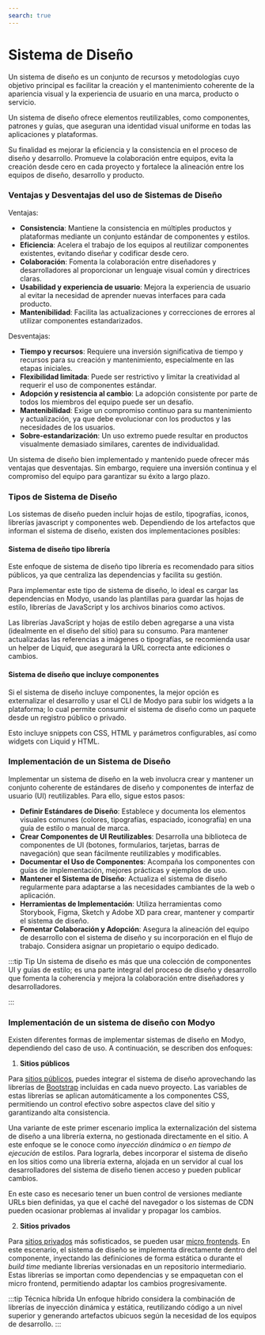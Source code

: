 ```yaml
---
search: true
---
```


# Sistema de Diseño

Un sistema de diseño es un conjunto de recursos y metodologías cuyo objetivo principal es facilitar la creación y el mantenimiento coherente de la apariencia visual y la experiencia de usuario en una marca, producto o servicio.

Un sistema de diseño ofrece elementos reutilizables, como componentes, patrones y guías, que aseguran una identidad visual uniforme en todas las aplicaciones y plataformas.

Su finalidad es mejorar la eficiencia y la consistencia en el proceso de diseño y desarrollo. Promueve la colaboración entre equipos, evita la creación desde cero en cada proyecto y fortalece la alineación entre los equipos de diseño, desarrollo y producto.

### Ventajas y Desventajas del uso de Sistemas de Diseño

Ventajas:

- **Consistencia**: Mantiene la consistencia en múltiples productos y plataformas mediante un conjunto estándar de componentes y estilos.
- **Eficiencia**: Acelera el trabajo de los equipos al reutilizar componentes existentes, evitando diseñar y codificar desde cero.
- **Colaboración**: Fomenta la colaboración entre diseñadores y desarrolladores al proporcionar un lenguaje visual común y directrices claras.
- **Usabilidad y experiencia de usuario**: Mejora la experiencia de usuario al evitar la necesidad de aprender nuevas interfaces para cada producto.
- **Mantenibilidad**: Facilita las actualizaciones y correcciones de errores al utilizar componentes estandarizados.

Desventajas:

- **Tiempo y recursos**: Requiere una inversión significativa de tiempo y recursos para su creación y mantenimiento, especialmente en las etapas iniciales.
- **Flexibilidad limitada**: Puede ser restrictivo y limitar la creatividad al requerir el uso de componentes estándar.
- **Adopción y resistencia al cambio**: La adopción consistente por parte de todos los miembros del equipo puede ser un desafío.
- **Mantenibilidad**: Exige un compromiso continuo para su mantenimiento y actualización, ya que debe evolucionar con los productos y las necesidades de los usuarios.
- **Sobre-estandarización**: Un uso extremo puede resultar en productos visualmente demasiado similares, carentes de individualidad.

Un sistema de diseño bien implementado y mantenido puede ofrecer más ventajas que desventajas. Sin embargo, requiere una inversión continua y el compromiso del equipo para garantizar su éxito a largo plazo.

### Tipos de Sistema de Diseño

Los sistemas de diseño pueden incluir hojas de estilo, tipografías, iconos, librerías javascript y componentes web. Dependiendo de los artefactos que informan el sistema de diseño, existen dos implementaciones posibles:

#### Sistema de diseño tipo librería

Este enfoque de sistema de diseño tipo librería es recomendado para sitios públicos, ya que centraliza las dependencias y facilita su gestión.

Para implementar este tipo de sistema de diseño, lo ideal es cargar las dependencias en Modyo, usando las plantillas para guardar las hojas de estilo, librerías de JavaScript y los archivos binarios como activos.

Las librerías JavaScript y hojas de estilo deben agregarse a una vista (idealmente en el diseño del sitio) para su consumo. Para mantener actualizadas las referencias a imágenes o tipografías, se recomienda usar un helper de Liquid, que asegurará la URL correcta ante ediciones o cambios.

#### Sistema de diseño que incluye componentes

Si el sistema de diseño incluye componentes, la mejor opción es externalizar el desarrollo y usar el CLI de Modyo para subir los widgets a la plataforma; lo cual permite consumir el sistema de diseño como un paquete desde un registro público o privado.

Esto incluye snippets con CSS, HTML y parámetros configurables, así como widgets con Liquid y HTML.

### Implementación de un Sistema de Diseño

Implementar un sistema de diseño en la web involucra crear y mantener un conjunto coherente de estándares de diseño y componentes de interfaz de usuario (UI) reutilizables. Para ello, sigue estos pasos:

- **Definir Estándares de Diseño**: Establece y documenta los elementos visuales comunes (colores, tipografías, espaciado, iconografía) en una guía de estilo o manual de marca.
- **Crear Componentes de UI Reutilizables**: Desarrolla una biblioteca de componentes de UI (botones, formularios, tarjetas, barras de navegación) que sean fácilmente reutilizables y modificables.
- **Documentar el Uso de Componentes**: Acompaña los componentes con guías de implementación, mejores prácticas y ejemplos de uso.
- **Mantener el Sistema de Diseño**: Actualiza el sistema de diseño regularmente para adaptarse a las necesidades cambiantes de la web o aplicación.
- **Herramientas de Implementación**: Utiliza herramientas como Storybook, Figma, Sketch y Adobe XD para crear, mantener y compartir el sistema de diseño.
- **Fomentar Colaboración y Adopción**: Asegura la alineación del equipo de desarrollo con el sistema de diseño y su incorporación en el flujo de trabajo. Considera asignar un propietario o equipo dedicado.

:::tip Tip
Un sistema de diseño es más que una colección de componentes UI y guías de estilo; es una parte integral del proceso de diseño y desarrollo que fomenta la coherencia y mejora la colaboración entre diseñadores y desarrolladores.

:::

### Implementación de un sistema de diseño con Modyo

Existen diferentes formas de implementar sistemas de diseño en Modyo, dependiendo del caso de uso. A continuación, se describen dos enfoques:

1. **Sitios públicos**

Para [sitios públicos](/es/architecture/patterns/public-site), puedes integrar el sistema de diseño aprovechando las librerías de [Bootstrap](https://getbootstrap.com/) incluidas en cada nuevo proyecto. Las variables de estas librerías se aplican automáticamente a los componentes CSS, permitiendo un control efectivo sobre aspectos clave del sitio y garantizando alta consistencia.

Una variante de este primer escenario implica la externalización del sistema de diseño a una librería externa, no gestionada directamente en el sitio. A este enfoque se le conoce como _inyección dinámica_ o _en tiempo de ejecución_ de estilos. Para lograrla, debes incorporar el sistema de diseño en los sitios como una librería externa, alojada en un servidor al cual los desarrolladores del sistema de diseño tienen acceso y pueden publicar cambios.

En este caso es necesario tener un buen control de versiones mediante URLs bien definidas, ya que el caché del navegador o los sistemas de CDN pueden ocasionar problemas al invalidar y propagar los cambios.

2. **Sitios privados**

Para [sitios privados](/es/architecture/patterns/private-site) más sofisticados, se pueden usar [micro frontends](/es/architecture/patterns/micro-frontend). En este escenario, el sistema de diseño se implementa directamente dentro del componente, inyectando las definiciones de forma estática o durante el _build time_ mediante librerías versionadas en un repositorio intermediario. Estas librerías se importan como dependencias y se empaquetan con el micro frontend, permitiendo adaptar los cambios progresivamente.

:::tip Técnica híbrida
Un enfoque híbrido considera la combinación de librerías de inyección dinámica y estática, reutilizando código a un nivel superior y generando artefactos ubicuos según la necesidad de los equipos de desarrollo.
:::
